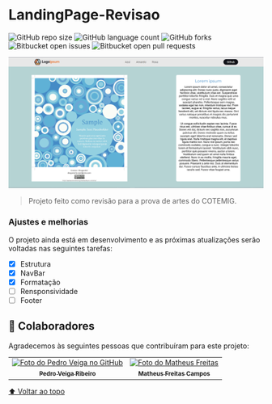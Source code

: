 # LandingPage-Revisao

<!---Esses são exemplos. Veja https://shields.io para outras pessoas ou para personalizar este conjunto de escudos. Você pode querer incluir dependências, status do projeto e informações de licença aqui--->

![GitHub repo size](https://img.shields.io/github/repo-size/uuMnnoPedrin/LandingPage-Revisao?style=for-the-badge)
![GitHub language count](https://img.shields.io/github/languages/count/uuMnnoPedrin/LandingPage-Revisao?style=for-the-badge)
![GitHub forks](https://img.shields.io/github/forks/uuMnnoPedrin/LandingPage-Revisao?style=for-the-badge)
![Bitbucket open issues](https://img.shields.io/bitbucket/issues/uuMnnoPedrin/LandingPage-Revisao?style=for-the-badge)
![Bitbucket open pull requests](https://img.shields.io/bitbucket/pr-raw/uuMnnoPedrin/LandingPage-Revisao?style=for-the-badge)

<img src="img/Print_Projeto.png" alt="print projeto">

> Projeto feito como revisão para a prova de artes do COTEMIG.

### Ajustes e melhorias

O projeto ainda está em desenvolvimento e as próximas atualizações serão voltadas nas seguintes tarefas:

- [x] Estrutura
- [x] NavBar
- [x] Formatação
- [ ] Rensponsividade
- [ ] Footer

## 🤝 Colaboradores

Agradecemos às seguintes pessoas que contribuíram para este projeto:

<table>
  <tr>
    <td align="center">
      <a href="#">
        <img src="https://avatars.githubusercontent.com/u/84470240?v=4" width="100px;" alt="Foto do Pedro Veiga no GitHub"/><br>
        <sub>
          <b>Pedro Veiga Ribeiro</b>
        </sub>
      </a>
    </td>
    <td align="center">
      <a href="#">
        <img src="https://avatars.githubusercontent.com/u/69259671?v=4" width="100px;" alt="Foto do Matheus Freitas"/><br>
        <sub>
          <b>Matheus Freitas Campos</b>
        </sub>
      </a>
    </td>
<!--     <td align="center">
      <a href="#">
        <img src="https://miro.medium.com/max/360/0*1SkS3mSorArvY9kS.jpg" width="100px;" alt="Foto do Steve Jobs"/><br>
        <sub>
          <b>Steve Jobs</b>
        </sub>
      </a>
    </td> -->
  </tr>
</table>


[⬆ Voltar ao topo](#LandingPage-Revisao)<br>
